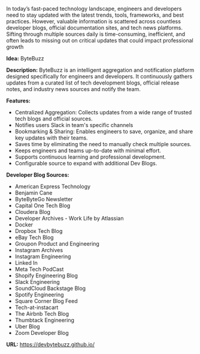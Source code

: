 In today’s fast-paced technology landscape, engineers and developers need to stay updated with the latest trends, tools, frameworks, and best practices. However, valuable information is scattered across countless developer blogs, official documentation sites, and tech news platforms. Sifting through multiple sources daily is time-consuming, inefficient, and often leads to missing out on critical updates that could impact professional growth

**Idea:** ByteBuzz

**Description:** ByteBuzz is an intelligent aggregation and notification platform designed specifically for engineers and developers. It continuously gathers updates from a curated list of tech development blogs, official release notes, and industry news sources and notify the team.

**Features:**

- Centralized Aggregation: Collects updates from a wide range of trusted tech blogs and official sources.
- Notifies users Slack in team's specific channels
- Bookmarking & Sharing: Enables engineers to save, organize, and share key updates with their teams.
- Saves time by eliminating the need to manually check multiple sources.
- Keeps engineers and teams up-to-date with minimal effort.
- Supports continuous learning and professional development.
- Configurable source to expand with additional Dev Blogs.

**Developer Blog Sources:**

- American Express Technology
- Benjamin Cane
- ByteByteGo Newsletter
- Capital One Tech Blog
- Cloudera Blog
- Developer Archives - Work Life by Atlassian
- Docker
- Dropbox Tech Blog
- eBay Tech Blog
- Groupon Product and Engineering
- Instagram Archives
- Instagram Engineering
- Linked In
- Meta Tech PodCast
- Shopify Engineering Blog
- Slack Engineering
- SoundCloud Backstage Blog
- Spotify Engineering
- Square Corner Blog Feed
- Tech-at-instacart
- The Airbnb Tech Blog
- Thumbtack Engineering
- Uber Blog
- Zoom Developer Blog

**URL:** https://devbytebuzz.github.io/




